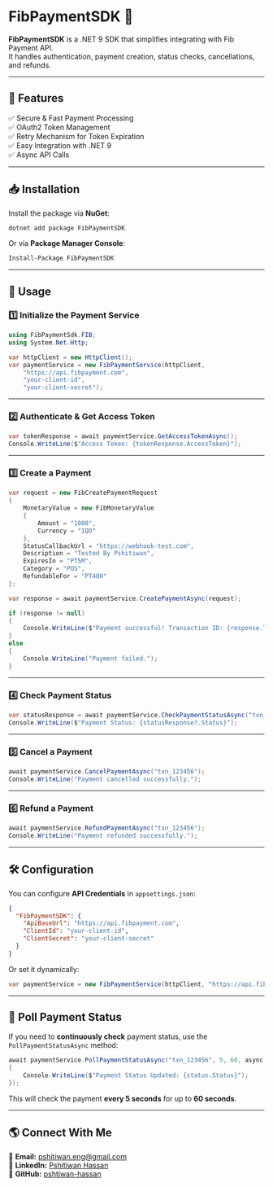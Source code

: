 ﻿# FibPaymentSDK 🚀

**FibPaymentSDK** is a .NET 9 SDK that simplifies integrating with Fib Payment API.  
It handles authentication, payment creation, status checks, cancellations, and refunds.

---

## 📌 Features
✅ Secure & Fast Payment Processing  
✅ OAuth2 Token Management  
✅ Retry Mechanism for Token Expiration  
✅ Easy Integration with .NET 9  
✅ Async API Calls  

---

## 📥 Installation
Install the package via **NuGet**:
```sh
dotnet add package FibPaymentSDK
```
Or via **Package Manager Console**:
```sh
Install-Package FibPaymentSDK
```

---

## 🚀 Usage
### **1️⃣ Initialize the Payment Service**
```csharp
using FibPaymentSdk.FIB;
using System.Net.Http;

var httpClient = new HttpClient();
var paymentService = new FibPaymentService(httpClient, 
    "https://api.fibpayment.com", 
    "your-client-id", 
    "your-client-secret");
```

---

### **2️⃣ Authenticate & Get Access Token**
```csharp
var tokenResponse = await paymentService.GetAccessTokenAsync();
Console.WriteLine($"Access Token: {tokenResponse.AccessToken}");
```

---

### **3️⃣ Create a Payment**
```csharp
var request = new FibCreatePaymentRequest
{
    MonetaryValue = new FibMonetaryValue
    {
        Amount = "1000",
        Currency = "IQD"
    },
    StatusCallbackUrl = "https://webhook-test.com",
    Description = "Tested By Pshitiwan",
    ExpiresIn = "PT5M",
    Category = "POS",
    RefundableFor = "PT48H"
};

var response = await paymentService.CreatePaymentAsync(request);

if (response != null)
{
    Console.WriteLine($"Payment successful! Transaction ID: {response.TransactionId}");
}
else
{
    Console.WriteLine("Payment failed.");
}
```

---

### **4️⃣ Check Payment Status**
```csharp
var statusResponse = await paymentService.CheckPaymentStatusAsync("txn_123456");
Console.WriteLine($"Payment Status: {statusResponse?.Status}");
```

---

### **5️⃣ Cancel a Payment**
```csharp
await paymentService.CancelPaymentAsync("txn_123456");
Console.WriteLine("Payment cancelled successfully.");
```

---

### **6️⃣ Refund a Payment**
```csharp
await paymentService.RefundPaymentAsync("txn_123456");
Console.WriteLine("Payment refunded successfully.");
```

---

## 🛠 Configuration
You can configure **API Credentials** in `appsettings.json`:
```json
{
  "FibPaymentSDK": {
    "ApiBaseUrl": "https://api.fibpayment.com",
    "ClientId": "your-client-id",
    "ClientSecret": "your-client-secret"
  }
}
```

Or set it dynamically:
```csharp
var paymentService = new FibPaymentService(httpClient, "https://api.fibpayment.com", "your-client-id", "your-client-secret");
```

---

## 🔄 Poll Payment Status
If you need to **continuously check** payment status, use the `PollPaymentStatusAsync` method:
```csharp
await paymentService.PollPaymentStatusAsync("txn_123456", 5, 60, async status =>
{
    Console.WriteLine($"Payment Status Updated: {status.Status}");
});
```
This will check the payment **every 5 seconds** for up to **60 seconds**.

---

## 🌎 Connect With Me
📧 **Email:** pshitiwan.eng@gmail.com  
💼 **LinkedIn:** [Pshitiwan Hassan](https://www.linkedin.com/in/pshtiwan-ahmed)  
🐙 **GitHub:** [pshtiwan-hassan](https://github.com/pshtiwan-hassan)  
